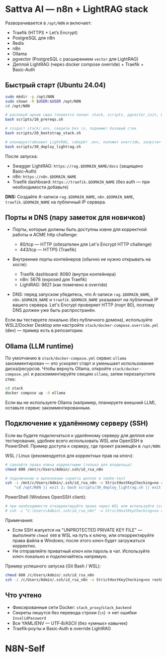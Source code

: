 # Sattva AI — n8n + LightRAG stack

Разворачивается в `/opt/N8N` и включает:
- Traefik (HTTPS + Let’s Encrypt)
- PostgreSQL для n8n
- Redis
- n8n
- Ollama
- pgvector (PostgreSQL с расширением `vector` для LightRAG)
- Деплой LightRAG (через docker compose override) + Traefik + Basic‑Auth

## Быстрый старт (Ubuntu 24.04)
```bash
sudo mkdir -p /opt/N8N
sudo chown -R $USER:$USER /opt/N8N
cd /opt/N8N

# распакуй архив сюда (появятся папки: stack, scripts, pgvector_init, LightRAG_conf)
bash scripts/10_prereqs.sh

# создаст stack/.env, секреты без \n, поднимет базовый стек
bash scripts/20_bootstrap_stack.sh

# клонирует/обновит LightRAG, соберёт .env, положит override, запустит
bash scripts/30_deploy_lightrag.sh
```

После запуска:
- Swagger LightRAG: `https://rag.$DOMAIN_NAME/docs` (защищено Basic‑Auth)
- n8n: `https://n8n.$DOMAIN_NAME`
- Traefik dashboard: `https://traefik.$DOMAIN_NAME` (без auth — при необходимости добавьте)

**DNS:** Создайте A-записи `rag.$DOMAIN_NAME`, `n8n.$DOMAIN_NAME`, `traefik.$DOMAIN_NAME` на публичный IP сервера.

## Порты и DNS (пару заметок для новичков)

- Порты, которые должны быть доступны извне для корректной работы и ACME http challenge:
	- 80/tcp — HTTP (обязателен для Let's Encrypt HTTP challenge)
	- 443/tcp — HTTPS (Traefik)

- Внутренние порты контейнеров (обычно не нужно открывать на хосте):
	- Traefik dashboard: 8080 (внутри контейнера)
	- n8n: 5678 (exposed для Traefik)
	- LightRAG: 9621 (как помечено в override)

- DNS: перед запуском убедитесь, что A-записи `rag.$DOMAIN_NAME`, `n8n.$DOMAIN_NAME` и `traefik.$DOMAIN_NAME` указывают на публичный IP вашего сервера. Let's Encrypt проверяет HTTP (порт 80), поэтому DNS должен уже быть распространён.

Если вы тестируете локально (без публичного домена), используйте WSL2/Docker Desktop или настройте `stack/docker-compose.override.yml` (dev) — пример есть в репозитории.

## Ollama (LLM runtime)

По умолчанию в `stack/docker-compose.yml` сервис `ollama` закомментирован — это ускоряет старт и уменьшает использование диска/ресурсов. Чтобы вернуть Ollama, откройте `stack/docker-compose.yml` и раскомментируйте секцию `ollama`, затем перезапустите стек:

```bash
cd stack
docker compose up -d ollama
```

Если вы не используете Ollama (например, планируете внешний LLM), оставьте сервис закомментированным.

## Подключение к удалённому серверу (SSH)

Если вы будете подключаться к удалённому серверу для деплоя или тестирования, удобнее всего использовать WSL или OpenSSH в PowerShell. Пример доступа к серверу, где проект размещён в `/opt/N8N`:

WSL / Linux (рекомендуется для корректных прав на ключ):

```bash
# сделайте права ключа корректными (только для владельца)
chmod 600 /mnt/c/Users/Admin/.ssh/id_rsa_n8n

# подключение и выполнение скрипта деплоя и smoke-test
ssh -i /mnt/c/Users/Admin/.ssh/id_rsa_n8n -o StrictHostKeyChecking=no root@37.53.91.144 \
	"cd /opt/N8N || exit 2; bash scripts/30_deploy_lightrag.sh || exit 3; bash tests/smoke/test_start_header.sh || true"
```

PowerShell (Windows OpenSSH client):

```powershell
# при необходимости откорректируйте права через WSL или используйте icacls в PowerShell
# ssh -i "C:\Users\Admin\.ssh\id_rsa_n8n" -o StrictHostKeyChecking=no root@37.53.91.144 "cd /opt/N8N && bash scripts/30_deploy_lightrag.sh"
```

Примечания:
- Если SSH жалуется на "UNPROTECTED PRIVATE KEY FILE" — выполните `chmod 600` в WSL на путь к ключу, или откорректируйте права файла в Windows; после этого ключ будет загружаться корректно.
- Не отправляйте приватный ключ или пароль в чат. Используйте ключ локально и подключайтесь напрямую.

Пример успешного запуска (Git Bash / WSL):

```bash
chmod 600 /c/Users/Admin/.ssh/id_rsa_n8n
ssh -i /c/Users/Admin/.ssh/id_rsa_n8n -o StrictHostKeyChecking=no root@37.53.91.144 "cd /opt/N8N && bash scripts/10_prereqs.sh"
```

## Что учтено
- Фиксированные сети Docker: `stack_proxy`/`stack_backend`
- Секреты пишутся без перевода строки (`\n`) → нет ошибки `InvalidPassword`
- Все YAML/ENV — UTF‑8/ASCII (без «умных» кавычек)
- Traefik‑роуты и Basic‑Auth в override LightRAG
# N8N-Self
